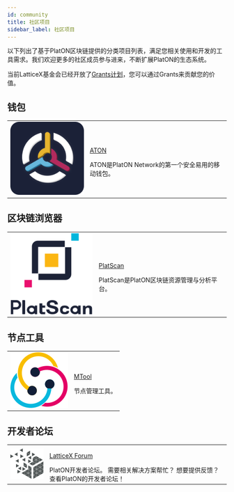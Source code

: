 ```yaml
---
id: community
title: 社区项目
sidebar_label: 社区项目
---
```


以下列出了基于PlatON区块链提供的分类项目列表，满足您相关使用和开发的工具需求。我们欢迎更多的社区成员参与进来，不断扩展PlatON的生态系统。

当前LatticeX基金会已经开放了[Grants计划](https://latticex.foundation/grants)，您可以通过Grants来贡献您的价值。

## 钱包
<table class="commmunity-table">
    <tr>
        <td><img alt="" src="/img/ATON_logo.svg"></td>
        <td>
            <p class="color"><a target="_blank" href="https://developer.platon.network/?lang=zh">ATON</a></p>
            ATON是PlatON Network的第一个安全易用的移动钱包。
        </td>
    </tr>
</table>

## 区块链浏览器
<table class="commmunity-table">
    <tr>
        <td><img alt="" src="/img/platscanlogo.svg"></td>
        <td>
            <p class="color"><a target="_blank" href="https://platscan.test.platon.network/?lang=zh">PlatScan</a></p>
            PlatScan是PlatON区块链资源管理与分析平台。
        </td>
    </tr>
</table>

## 节点工具
<table class="commmunity-table">
    <tr>
        <td><img alt="" src="/img/MTool_logo.svg"></td>
        <td>
            <p class="color"><a target="_blank" href="https://7w6qnuo9se.s3.eu-central-1.amazonaws.com/mtool/mtool-setup/0.8.0.0/mtool-setup.exe">MTool</a></p>
            节点管理工具。
        </td>
    </tr>
</table>

## 开发者论坛
<table class="commmunity-table">
    <tr>
        <td><img alt="" src="/img/latticexforumlogo.svg"></td>
        <td>
            <p class="color"><a target="_blank" href="https://forum.latticex.foundation/">LatticeX Forum</a></p>
            PlatON开发者论坛。 需要相关解决方案帮忙？ 想要提供反馈？ 查看PlatON的开发者论坛！
        </td>
    </tr>
</table>